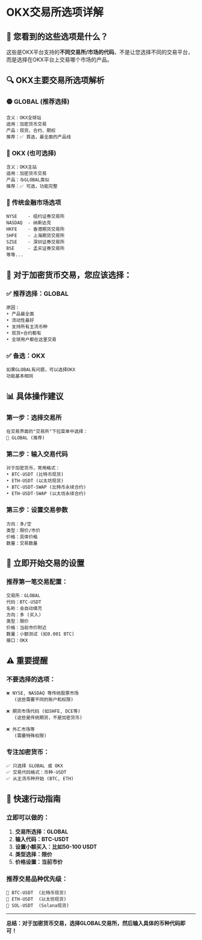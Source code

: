 # OKX交易所选项详解

## 🎯 您看到的这些选项是什么？

这些是OKX平台支持的**不同交易所/市场的代码**，不是让您选择不同的交易平台，而是选择在OKX平台上交易哪个市场的产品。

## 🔍 OKX主要交易所选项解析

### 🟡 **GLOBAL (推荐选择)**
```
含义：OKX全球站
适用：加密货币交易
产品：现货、合约、期权
推荐：✅ 首选，最全面的产品线
```

### 🔵 **OKX (也可选择)**  
```
含义：OKX主站
适用：加密货币交易
产品：与GLOBAL类似
推荐：✅ 可选，功能完整
```

### 🔶 **传统金融市场选项**
```
NYSE    - 纽约证券交易所
NASDAQ  - 纳斯达克
HKFE    - 香港期货交易所
SHFE    - 上海期货交易所
SZSE    - 深圳证券交易所
BSE     - 孟买证券交易所
等等...
```

## 🎯 **对于加密货币交易，您应该选择：**

### ✅ **推荐选择：GLOBAL**
```
原因：
• 产品最全面
• 流动性最好  
• 支持所有主流币种
• 现货+合约都有
• 全球用户都在这里交易
```

### ✅ **备选：OKX**
```
如果GLOBAL有问题，可以选择OKX
功能基本相同
```

## 📊 具体操作建议

### 第一步：选择交易所
```
在交易界面的"交易所"下拉菜单中选择：
🎯 GLOBAL (推荐)
```

### 第二步：输入交易代码
```
对于加密货币，常用格式：
• BTC-USDT (比特币现货)
• ETH-USDT (以太坊现货)  
• BTC-USDT-SWAP (比特币永续合约)
• ETH-USDT-SWAP (以太坊永续合约)
```

### 第三步：设置交易参数
```
方向：多/空
类型：限价/市价
价格：具体价格
数量：交易数量
```

## 🚀 立即开始交易的设置

### 推荐第一笔交易配置：
```
交易所：GLOBAL
代码：BTC-USDT
名称：会自动填充
方向：多 (买入)
类型：限价
价格：当前市价附近
数量：小额测试 (如0.001 BTC)
接口：OKX
```

## ⚠️ 重要提醒

### 不要选择的选项：
```
❌ NYSE, NASDAQ 等传统股票市场
   (这些需要不同的账户和权限)
   
❌ 期货市场代码 (如SHFE, DCE等)
   (这些是传统期货，不是加密货币)
   
❌ 外汇市场等
   (需要特殊权限)
```

### 专注加密货币：
```
✅ 只选择 GLOBAL 或 OKX
✅ 交易代码格式：币种-USDT
✅ 从主流币种开始 (BTC, ETH)
```

## 🎯 快速行动指南

### 立即可以做的：
1. **交易所选择：GLOBAL**
2. **输入代码：BTC-USDT**
3. **设置小额买入：比如50-100 USDT**
4. **类型选择：限价**
5. **价格设置：当前市价**

### 推荐交易品种优先级：
```
🥇 BTC-USDT  (比特币现货)
🥈 ETH-USDT  (以太坊现货)
🥉 SOL-USDT  (Solana现货)
```

---

**总结：对于加密货币交易，选择GLOBAL交易所，然后输入具体的币种代码即可！**